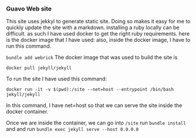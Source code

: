 ### Guavo Web site

This site uses jekkyl to generate static site. Doing so makes it easy for me to quickly update the site with a markdown.
installing a ruby locally can be difficult. as such I have used docker to get the right ruby requirements.
here is the docker image that I have used:
also, inside the docker image, I have to run this command.

`bundle add webrick`
The docker image that was used to build the site is

`docker pull jekyll/jekyll`

To run the site I have used this command:

`docker run -it -v $(pwd):/site --net=host --entrypoint /bin/bash jekyll/jekyll`

In this command, I have net=host so that we can serve the site inside the docker container.

Once we are inside the container, we can go into
`/site`
run `bundle install` and
and run `bundle exec jekyll serve --host 0.0.0.0`
